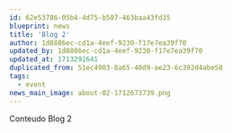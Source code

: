 ```yaml
---
id: 62e53786-05b4-4d75-b507-463baa43fd35
blueprint: news
title: 'Blog 2'
author: 1d8886ec-cd1a-4eef-9230-f17e7ea39f70
updated_by: 1d8886ec-cd1a-4eef-9230-f17e7ea39f70
updated_at: 1713291641
duplicated_from: 51ec4903-8a65-40d9-ae23-6c392d4abe58
tags:
  - event
news_main_image: about-02-1712673739.png
---
```

<p>Conteudo Blog 2</p>